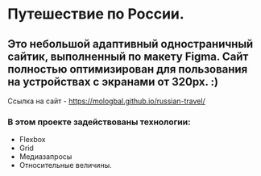 # Путешествие по России.

## Это небольшой адаптивный одностраничный сайтик, выполненный по макету Figma. Сайт полностью оптимизирован для пользования на устройствах с экранами от 320px. :)
Ссылка на сайт - https://mologbal.github.io/russian-travel/

### В этом проекте задействованы технологии:

* Flexbox
* Grid
* Медиазапросы
* Относительные величины.
